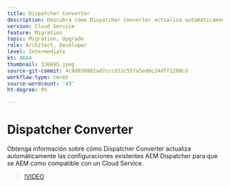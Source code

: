 ```yaml
---
title: Dispatcher Converter
description: Descubra cómo Dispatcher Converter actualiza automáticamente las configuraciones existentes AEM Dispatcher para que se AEM como compatible con un Cloud Service.
version: Cloud Service
feature: Migration
topic: Migration, Upgrade
role: Architect, Developer
level: Intermediate
kt: 8664
thumbnail: 336695.jpeg
source-git-commit: 4c9d836881ad7cccd31c55fa5eddc24dff1200cd
workflow-type: tm+mt
source-wordcount: '43'
ht-degree: 9%

---
```



# Dispatcher Converter

Obtenga información sobre cómo Dispatcher Converter actualiza automáticamente las configuraciones existentes AEM Dispatcher para que se AEM como compatible con un Cloud Service.

>[!VIDEO](https://video.tv.adobe.com/v/336695/?quality=12&learn=on)
